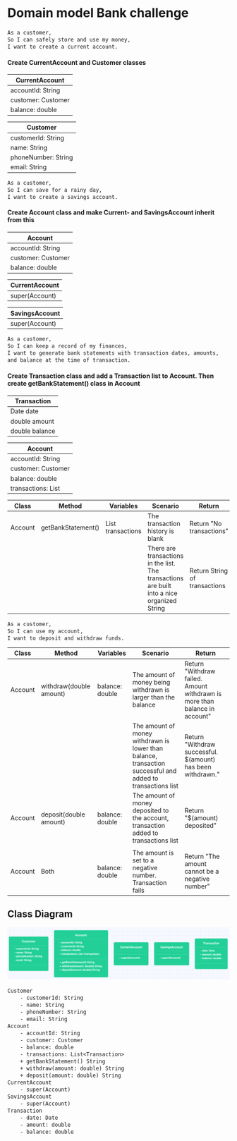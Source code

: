 # Domain model Bank challenge
```
As a customer,
So I can safely store and use my money,
I want to create a current account.
```
#### Create CurrentAccount and Customer classes
| CurrentAccount     |
|--------------------|
| accountId: String  |
| customer: Customer |
| balance: double    |

| Customer            |
|---------------------|
| customerId: String  |
| name: String        |
| phoneNumber: String |
| email: String       |

```
As a customer,
So I can save for a rainy day,
I want to create a savings account.
```

#### Create Account class and make Current- and SavingsAccount inherit from this
| Account            |
|--------------------|
| accountId: String  |
| customer: Customer |
| balance: double    |

| CurrentAccount |
|----------------|
| super(Account) |

| SavingsAccount |
|----------------|
| super(Account) |

```
As a customer,
So I can keep a record of my finances,
I want to generate bank statements with transaction dates, amounts, and balance at the time of transaction.
```
#### Create Transaction class and add a Transaction list to Account. Then create getBankStatement() class in Account
| Transaction    |
|----------------|
| Date date      |
| double amount  |
| double balance |

| Account                         |
|---------------------------------|
| accountId: String               |
| customer: Customer              |
| balance: double                 |
| transactions: List<Transaction> |

| Class   | Method             | Variables                      | Scenario                                                                                    | Return                        |
|---------|--------------------|--------------------------------|---------------------------------------------------------------------------------------------|-------------------------------|
| Account | getBankStatement() | List<Transaction> transactions | The transaction history is blank                                                            | Return "No transactions"      |
|         |                    |                                | There are transactions in the list. The transactions are built into a nice organized String | Return String of transactions |
```
As a customer,
So I can use my account,
I want to deposit and withdraw funds.
```
| Class   | Method                  | Variables       | Scenario                                                                                                   | Return                                                                     |
|---------|-------------------------|-----------------|------------------------------------------------------------------------------------------------------------|----------------------------------------------------------------------------|
| Account | withdraw(double amount) | balance: double | The amount of money being withdrawn is larger than the balance                                             | Return "Withdraw failed. Amount withdrawn is more than balance in account" |
|         |                         |                 | The amount of money withdrawn is lower than balance, transaction successful and added to transactions list | Return "Withdraw successful. $(amount) has been withdrawn."                |
| Account | deposit(double amount)  | balance: double | The amount of money deposited to the account, transaction added to transactions list                       | Return "$(amount) deposited"                                               |
|         |                         |                 |                                                                                                            |                                                                            |
| Account | Both                    | balance: double | The amount is set to a negative number. Transaction fails                                                  | Return "The amount cannot be a negative number"                            |


## Class Diagram
![](assets/class-diagram.png)
```
Customer
	- customerId: String
	- name: String
	- phoneNumber: String
	- email: String
Account
	- accountId: String
	- customer: Customer
	- balance: double
	- transactions: List<Transaction>
	+ getBankStatement() String
	+ withdraw(amount: double) String
	+ deposit(amount: double) String
CurrentAccount
	- super(Account)
SavingsAccount
	- super(Account)
Transaction
	- date: Date
	- amount: double
	- balance: double
```